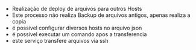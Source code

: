 - Realização de deploy de arquivos para outros Hosts
- Este processo não realiza Backup de arquivos antigos, apenas realiza a copia
- é possivel configurar diversos hosts no arquivo json
- é possivel executar um comando apos a transferencia
- este serviço transfere arquivos via ssh